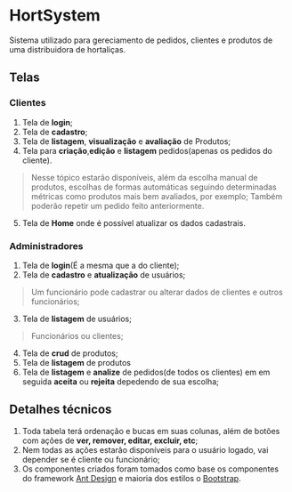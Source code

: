 # HortSystem

Sistema utilizado para gereciamento de pedidos, clientes e produtos de uma distribuidora de hortaliças. 

## Telas

### Clientes

1. Tela de **login**;
2. Tela de **cadastro**;
3. Tela de **listagem**, **visualização** e **avaliação** de Produtos; 
4. Tela para **criação**,**edição** e **listagem** pedidos(apenas os pedidos do cliente).
> Nesse tópico estarão disponíveis, além da escolha manual de produtos, escolhas de formas automáticas seguindo determinadas métricas como produtos mais bem avaliados, por exemplo;
> Também poderão repetir um pedido feito anteriormente. 
5. Tela de **Home** onde é possível atualizar os dados cadastrais.

### Administradores

1. Tela de **login**(É a mesma que a do cliente);
2. Tela de **cadastro** e **atualização** de usuários;
> Um funcionário pode cadastrar ou alterar dados de clientes e outros funcionários;
3. Tela de **listagem** de usuários;
> Funcionários ou clientes;
4. Tela de **crud** de produtos;
5. Tela de **listagem** de produtos
6. Tela de **listagem** e **analize** de pedidos(de todos os clientes) em em seguida **aceita** ou **rejeita** depedendo de sua escolha;

## Detalhes técnicos

1. Toda tabela terá ordenação e bucas em suas colunas, além de botões com ações de **ver, remover, editar, excluir, etc**;
2. Nem todas as ações estarão disponíveis para o usuário logado, vai depender se é cliente ou funcionário;
3. Os componentes criados foram tomados como base os componentes do framework [Ant Design](https://ant.design/) e maioria dos estilos o [Bootstrap](https://react-bootstrap.github.io/).



